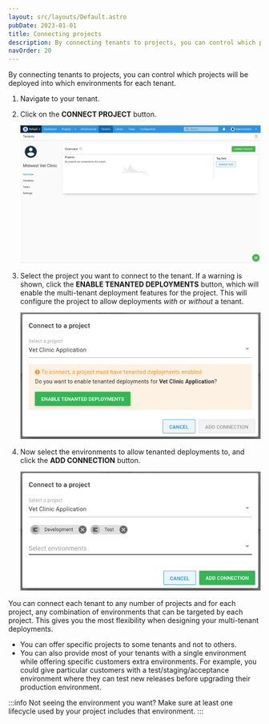 ```yaml
---
layout: src/layouts/Default.astro
pubDate: 2023-01-01
title: Connecting projects
description: By connecting tenants to projects, you can control which projects will be deployed into which environments for each tenant.
navOrder: 20
---
```


By connecting tenants to projects, you can control which projects will be deployed into which environments for each tenant.

1. Navigate to your tenant.
2. Click on the **CONNECT PROJECT** button.

   ![](/docs/tenants/tenant-creation/images/multi-tenant-connect-project.png "width=500")

3. Select the project you want to connect to the tenant. If a warning is shown, click the **ENABLE TENANTED DEPLOYMENTS** button, which will enable the multi-tenant deployment features for the project. This will configure the project to allow deployments *with* or *without* a tenant.

   ![](/docs/tenants/tenant-creation/images/multi-tenant-project.png "width=500")

4. Now select the environments to allow tenanted deployments to, and click the **ADD CONNECTION** button.

   ![](/docs/tenants/tenant-creation/images/multi-tenant-connect-environments.png "width=500")

You can connect each tenant to any number of projects and for each project, any combination of environments that can be targeted by each project. This gives you the most flexibility when designing your multi-tenant deployments.

- You can offer specific projects to some tenants and not to others.
- You can also provide most of your tenants with a single environment while offering specific customers extra environments. For example, you could give particular customers with a test/staging/acceptance environment where they can test new releases before upgrading their production environment.

:::info
Not seeing the environment you want? Make sure at least one lifecycle used by your project includes that environment.
:::